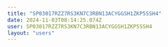 ```yaml
---
title: "SP03017RZZ7RS3KN7C3RBN13ACYGGSH1ZKP5SSH4"
date: 2024-11-03T08:14:25.074Z
user: SP03017RZZ7RS3KN7C3RBN13ACYGGSH1ZKP5SSH4
layout: "users"
---
```

    